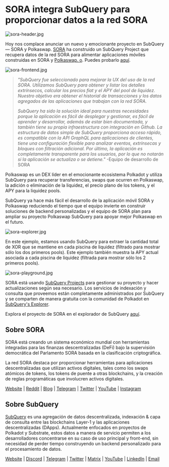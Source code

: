 # SORA integra SubQuery para proporcionar datos a la red SORA

![sora-header.jpg](https://miro.medium.com/max/1400/1*fPPW0DsynIt9QpvK4ZrsUA.jpeg)

Hoy nos complace anunciar un nuevo y emocionante proyecto en SubQuery — SORA y Polkaswap. [SORA](https://sora.org/) ha construido un SubQuery Project que recupera datos de la red SORA para alimentar aplicaciones móviles construidas en SORA y [Polkaswap. o](http://polkaswap.io/). Puedes probarlo [aquí](https://explorer.subquery.network/subquery/sora-xor/sora).

![sora-frontend.jpg](https://miro.medium.com/max/1400/1*pq0U6wsutlf8rjXqq7i2BQ.jpeg)

> _"SubQuery fue seleccionado para mejorar la UX del uso de la red SORA. Utilizamos SubQuery para obtener y listar los detalles extrínsecos, calcular los precios fiat y el APY del pool de liquidez. Nuestro objetivo era obtener el historial de transacciones y los datos agregados de las aplicaciones que trabajan con la red SORA._
> 
> _SubQuery ha sido la solución ideal para nuestras necesidades porque la aplicación es fácil de desplegar y gestionar, es fácil de aprender y desarrollar, además de estar bien documentada, y también tiene su propia infraestructura con integración en Github. La estructura de datos simple de SubQuery proporciona acceso rápido, es compatible con la API GraphQL para aplicaciones de clientes, tiene una configuración flexible para analizar eventos, extrínsecas y bloques con filtración adicional. Por último, la aplicación es completamente transparente para los usuarios, por lo que no notarán si la aplicación se actualiza o se detiene."_ -Equipo de desarrollo de SORA

Polkaswap es un DEX líder en el emocionante ecosistema Polkadot y utiliza SubQuery para recuperar transferencias, swaps que ocurren en Polkaswap, la adición o eliminación de la liquidez, el precio plano de los tokens, y el APY para la liquidez pools.

SubQuery ya hace más fácil el desarrollo de la aplicación móvil SORA y Polkaswap reduciendo el tiempo que el equipo invierte en construir soluciones de backend personalizadas y el equipo de SORA plan para ampliar su proyecto Polkaswap SubQuery para apoyar mejor Polkaswap en el futuro.

![sora-explorer.jpg](https://miro.medium.com/max/1400/1*vjdjmmffvJ7zfOQyxo0ZAA.jpeg)

En este ejemplo, estamos usando SubQuery para extraer la cantidad total de XOR que se mantiene en cada piscina de liquidez (filtrado para mostrar sólo los dos primeros pools). Este ejemplo también muestra la APY actual asociada a cada piscina de liquidez (filtrada para mostrar sólo los 2 primeros pools).

![sora-playground.jpg](https://miro.medium.com/max/1400/1*oTh-ajGfG1oEhYdvqo12tQ.jpeg)

SORA está usando [SubQuery Projects](https://project.subquery.network/) para gestionar su proyecto y hacer actualizaciones según sea necesario. Los servicios de indexación y consulta que proveemos están completamente administrados por SubQuery y se comparten de manera gratuita con la comunidad de Polkadot en [SubQuery's Explorer](https://explorer.subquery.network/).

Explora el proyecto de SORA en el explorador de SubQuery [aquí](https://explorer.subquery.network/subquery/sora-xor/sora).

## Sobre SORA

SORA está creando un sistema económico mundial con herramientas integradas para las finanzas descentralizadas (DeFi) bajo la supervisión democrática del Parlamento SORA basada en la clasificación criptográfica.

La red SORA destaca por proporcionar herramientas para aplicaciones descentralizadas que utilizan activos digitales, tales como los swaps atómicos de tokens, los tokens de puente a otras blockchains, y la creación de reglas programáticas que involucren activos digitales.

[Website](https://sora.org/) | [Reddit](https://www.reddit.com/r/SORA/) | [Blog](https://sora.org/blog) | [Telegram](https://t.me/sora_xor) | [Twitter](https://twitter.com/sora_xor) | [YouTube](https://youtube.com/sora_xor) | [Instagram](https://instagram.com/sora_xor)

## Sobre SubQuery

[SubQuery](https://subquery.network/) es una agregación de datos descentralizada, indexación & capa de consulta entre las blockchains Layer-1 y las aplicaciones descentralizadas (DApps). Actualmente enfocados en proyectos de Polkadot y Substrate, estos datos a manera de servicio permiten a los desarrolladores concentrarse en su caso de uso principal y front-end, sin necesidad de perder tiempo construyendo un backend personalizado para el procesamiento de datos.

[Website](https://subquery.network/) | [Discord](https://discord.com/invite/78zg8aBSMG) | [Telegram](https://t.me/subquerynetwork) | [Twitter](https://twitter.com/subquerynetwork) | [Matrix](https://matrix.to/#/#subquery:matrix.org) | [YouTube](https://www.youtube.com/channel/UCi1a6NUUjegcLHDFLr7CqLw) | [LinkedIn](https://www.linkedin.com/company/subquery) | [Email](mailto:hello@subquery.network)
